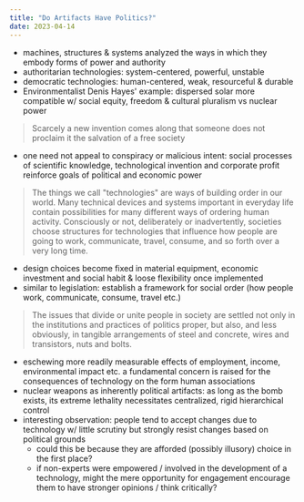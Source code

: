 ```yaml
---
title: "Do Artifacts Have Politics?"
date: 2023-04-14
---
```

- machines, structures & systems analyzed the ways in which they embody forms of power and authority
- authoritarian technologies: system-centered, powerful, unstable
- democratic technologies: human-centered, weak, resourceful & durable
- Environmentalist Denis Hayes' example: dispersed solar more compatible w/ social equity, freedom & cultural pluralism vs nuclear power
> Scarcely a new invention comes along that someone does not proclaim it the salvation of a free society
- one need not appeal to conspiracy or malicious intent: social processes of scientific knowledge, technological invention and corporate profit reinforce goals of political and economic power
> The things we call "technologies" are ways of building order in our world. Many technical devices and systems important in everyday life contain possibilities for many different ways of ordering human activity. Consciously or not, deliberately or inadvertently, societies choose structures for technologies that influence how people are going to work, communicate, travel, consume, and so forth over a very long time.
- design choices become fixed in material equipment, economic investment and social habit & loose flexibility once implemented
- similar to legislation: establish a framework for social order (how people work, communicate, consume, travel etc.)
> The issues that divide or unite people in society are settled not only in the institutions and practices of politics proper, but also, and less obviously, in tangible arrangements of steel and concrete, wires and transistors, nuts and bolts.
- eschewing more readily measurable effects of employment, income, environmental impact etc. a fundamental concern is raised for the consequences of technology on the form human associations
- nuclear weapons as inherently political artifacts: as long as the bomb exists, its extreme lethality necessitates centralized, rigid hierarchical control
- interesting observation: people tend to accept changes due to technology w/ little scrutiny but strongly resist changes based on political grounds
	- could this be because they are afforded (possibly illusory) choice in the first place?
	- if non-experts were empowered / involved in the development of a technology, might the mere opportunity for engagement encourage them to have stronger opinions / think critically?